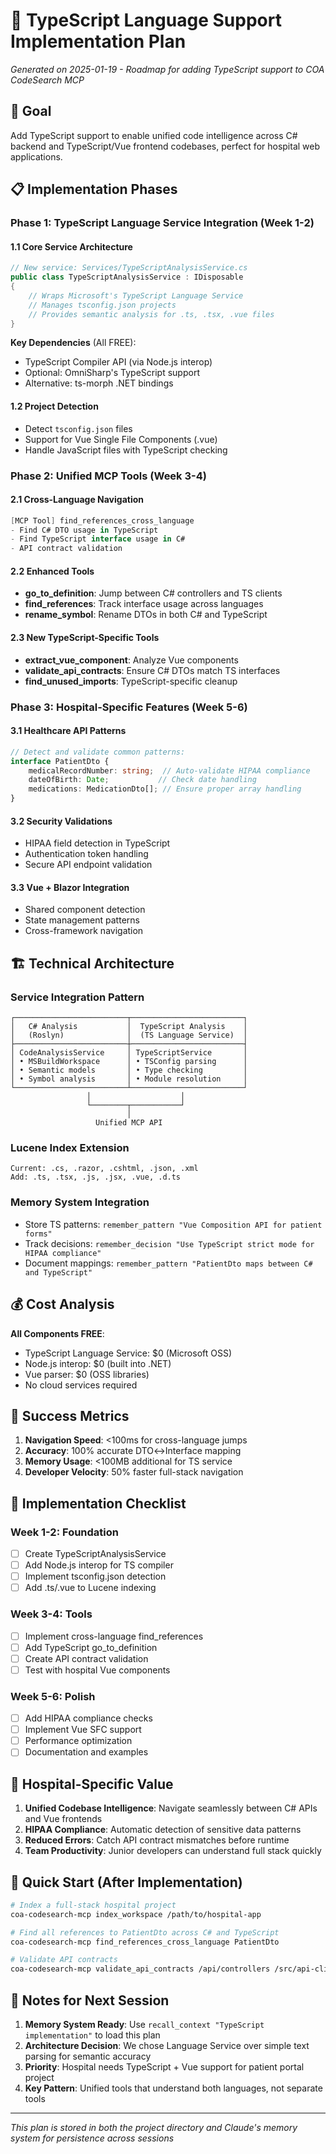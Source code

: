 # 🚀 TypeScript Language Support Implementation Plan

*Generated on 2025-01-19 - Roadmap for adding TypeScript support to COA CodeSearch MCP*

## 🎯 Goal
Add TypeScript support to enable unified code intelligence across C# backend and TypeScript/Vue frontend codebases, perfect for hospital web applications.

## 📋 Implementation Phases

### Phase 1: TypeScript Language Service Integration (Week 1-2)

#### 1.1 Core Service Architecture
```csharp
// New service: Services/TypeScriptAnalysisService.cs
public class TypeScriptAnalysisService : IDisposable
{
    // Wraps Microsoft's TypeScript Language Service
    // Manages tsconfig.json projects
    // Provides semantic analysis for .ts, .tsx, .vue files
}
```

**Key Dependencies** (All FREE):
- TypeScript Compiler API (via Node.js interop)
- Optional: OmniSharp's TypeScript support
- Alternative: ts-morph .NET bindings

#### 1.2 Project Detection
- Detect `tsconfig.json` files
- Support for Vue Single File Components (.vue)
- Handle JavaScript files with TypeScript checking

### Phase 2: Unified MCP Tools (Week 3-4)

#### 2.1 Cross-Language Navigation
```csharp
[MCP Tool] find_references_cross_language
- Find C# DTO usage in TypeScript
- Find TypeScript interface usage in C#
- API contract validation
```

#### 2.2 Enhanced Tools
- **go_to_definition**: Jump between C# controllers and TS clients
- **find_references**: Track interface usage across languages
- **rename_symbol**: Rename DTOs in both C# and TypeScript

#### 2.3 New TypeScript-Specific Tools
- **extract_vue_component**: Analyze Vue components
- **validate_api_contracts**: Ensure C# DTOs match TS interfaces
- **find_unused_imports**: TypeScript-specific cleanup

### Phase 3: Hospital-Specific Features (Week 5-6)

#### 3.1 Healthcare API Patterns
```typescript
// Detect and validate common patterns:
interface PatientDto {
    medicalRecordNumber: string;  // Auto-validate HIPAA compliance
    dateOfBirth: Date;           // Check date handling
    medications: MedicationDto[]; // Ensure proper array handling
}
```

#### 3.2 Security Validations
- HIPAA field detection in TypeScript
- Authentication token handling
- Secure API endpoint validation

#### 3.3 Vue + Blazor Integration
- Shared component detection
- State management patterns
- Cross-framework navigation

## 🏗️ Technical Architecture

### Service Integration Pattern
```
┌─────────────────────────┬─────────────────────────┐
│   C# Analysis           │  TypeScript Analysis    │
│   (Roslyn)              │  (TS Language Service)  │
├─────────────────────────┼─────────────────────────┤
│ CodeAnalysisService     │ TypeScriptService       │
│ • MSBuildWorkspace      │ • TSConfig parsing      │
│ • Semantic models       │ • Type checking         │
│ • Symbol analysis       │ • Module resolution     │
└─────────────────────────┴─────────────────────────┘
                 │                    │
                 └────────┬───────────┘
                          │
                   Unified MCP API
```

### Lucene Index Extension
```
Current: .cs, .razor, .cshtml, .json, .xml
Add: .ts, .tsx, .js, .jsx, .vue, .d.ts
```

### Memory System Integration
- Store TS patterns: `remember_pattern "Vue Composition API for patient forms"`
- Track decisions: `remember_decision "Use TypeScript strict mode for HIPAA compliance"`
- Document mappings: `remember_pattern "PatientDto maps between C# and TypeScript"`

## 💰 Cost Analysis

**All Components FREE**:
- TypeScript Language Service: $0 (Microsoft OSS)
- Node.js interop: $0 (built into .NET)
- Vue parser: $0 (OSS libraries)
- No cloud services required

## 🎯 Success Metrics

1. **Navigation Speed**: <100ms for cross-language jumps
2. **Accuracy**: 100% accurate DTO↔Interface mapping
3. **Memory Usage**: <100MB additional for TS service
4. **Developer Velocity**: 50% faster full-stack navigation

## 📝 Implementation Checklist

### Week 1-2: Foundation
- [ ] Create TypeScriptAnalysisService
- [ ] Add Node.js interop for TS compiler
- [ ] Implement tsconfig.json detection
- [ ] Add .ts/.vue to Lucene indexing

### Week 3-4: Tools
- [ ] Implement cross-language find_references
- [ ] Add TypeScript go_to_definition
- [ ] Create API contract validation
- [ ] Test with hospital Vue components

### Week 5-6: Polish
- [ ] Add HIPAA compliance checks
- [ ] Implement Vue SFC support
- [ ] Performance optimization
- [ ] Documentation and examples

## 🏥 Hospital-Specific Value

1. **Unified Codebase Intelligence**: Navigate seamlessly between C# APIs and Vue frontends
2. **HIPAA Compliance**: Automatic detection of sensitive data patterns
3. **Reduced Errors**: Catch API contract mismatches before runtime
4. **Team Productivity**: Junior developers can understand full stack quickly

## 🚀 Quick Start (After Implementation)

```bash
# Index a full-stack hospital project
coa-codesearch-mcp index_workspace /path/to/hospital-app

# Find all references to PatientDto across C# and TypeScript
coa-codesearch-mcp find_references_cross_language PatientDto

# Validate API contracts
coa-codesearch-mcp validate_api_contracts /api/controllers /src/api-client
```

## 📌 Notes for Next Session

1. **Memory System Ready**: Use `recall_context "TypeScript implementation"` to load this plan
2. **Architecture Decision**: We chose Language Service over simple text parsing for semantic accuracy
3. **Priority**: Hospital needs TypeScript + Vue support for patient portal project
4. **Key Pattern**: Unified tools that understand both languages, not separate tools

---
*This plan is stored in both the project directory and Claude's memory system for persistence across sessions*
